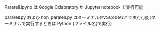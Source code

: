Pararell.ipynb は Google Colabratory か Jupyter notebook で実行可能 

pararell.py および non_pararell.py はターミナルやVSCodeなどで実行可能(ターミナルで実行するときは Python {ファイル名}で実行)
